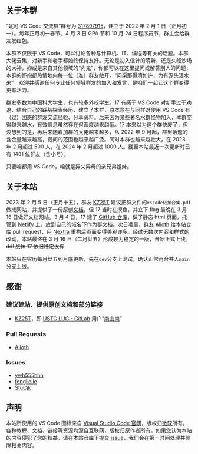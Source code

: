 ## 关于本群

“妮可 VS Code 交流群”群号为 [317897915](https://jq.qq.com/?_wv=1027&k=nRtgiI02)，建立于 2022 年 2 月 1 日（正月初一）。每年正月初一春节、4 月 3 日 GPA 节和 10 月 24 日程序员节，群主会给群友发红包。

本群不仅限于 VS Code，可以讨论各种与计算机、IT、编程等有关的话题。本群大佬云集，对新手和老手都始终保持友好。无论是初入信计的萌新，还是久经沙场的大神，抑或是来自其他领域的“内鬼”，你都可以在这里提问或解答别人的问题，本群的怀抱都热情地向每一位（准）群友敞开。“问渠那得清如许，为有源头活水来”，欢迎并感谢任何专业任何领域群友的加入和发言，是咱们一起让这个群变得更有活力。

群友多数为中国科大学生，也有较多外校学生。17 有感于 VS Code 对新手过于劝退，结合自己的~~踩坑~~探索经历，建立了本群，原本意在与同样对使用 VS Code 有（过）困惑的群友交流经验、分享资料。后来因为某些著名水群怪物加入，本群变得越来越水，有效信息虽然存在但密度越来越低。17 本来以为这个群快废了，但没想到的是，再后来随着加群的大佬越来越多，从 2022 年 9 月起，群里话题的含金量越来越高，提问的范围也越来越广泛。同时本群也越来越壮大，在 2023 年 2 月超过 500 人，在 2024 年 2 月超过 1000 人。截至本站最近一次更新时已有 1481 位群友（含小号）。

只要咱都用 VS Code，咱就是异父异母的亲兄弟姐妹。

## 关于本站

2023 年 2 月 5 日（正月十五），群友 [KZ25T](https://github.com/KZ25T) 建议把群文件的`vscode链接合集.pdf`做成网站，并提供了一份原创[文档](https://git.lug.ustc.edu.cn/CA/2022ics/-/tree/master/documents)，但 17 当时在摸鱼，并立下 flag 最晚在 3 月 16 日做好文档网站。3 月 4 日，17 建了 [GitHub 仓库](https://github.com/iw17/vscode)，做了静态 html 页面，托管到 [Netlify](https://netlify.com) 上，放到自己的域名下作为群文档。次日凌晨，群友 [Alioth](https://github.com/aliothian) 给本站仓库 pull request，用 [Nextra](https://nextra.site) 重构后页面变得美观许多。经过无数次内容和样式的改动，本站最终在 3 月 16 日（二月廿五）形成较为稳定的一版，开始正式上线。~~ddl 战神 17 依旧稳定发挥~~

本站只在农历每月廿五到月底更新，先在`dev`分支上测试，确认正常再合并入`main`分支上线。

## 感谢

### 建议建站、提供原创文档和部分链接

- [KZ25T](https://github.com/KZ25T)，即 [USTC LUG - GitLab](https://git.lug.ustc.edu.cn) 用户“[南山南](https://git.lug.ustc.edu.cn/CA)”

### Pull Requests

- [Alioth](https://github.com/aliothian)

### Issues

- [ywh555hhh](https://github.com/ywh555hhh)
- [fenglielie](https://github.com/fenglielie)
- [StuCjk](https://github.com/StuCjk)

## 声明

本站所使用的 VS Code 图标来自 [Visual Studio Code 官网](https://code.visualstudio.com/)，版权归[微软](https://www.microsoft.com)所有。各种教程、文档、链接等资源均源自互联网，版权归原作者所有。如果您认为本站的内容侵犯了您的权益，请在本站仓库下[提交 issue](https://github.com/iw17/vscode/issues)，我们会在第一时间处理并删除相关内容。
